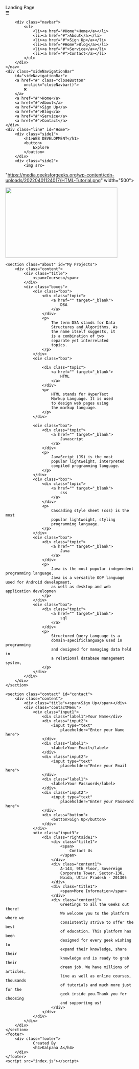<!DOCTYPE html> 
<html lang="en"> 
  
<head> 
    <meta charset="UTF-8"> 
    <meta http-equiv="X-UA-Compatible" content="IE=edge"> 
    <meta name="viewport" content= 
        "width=device-width, initial-scale=1.0"> 
    <title>Landing Page</title> 
    <style>
        * { 
	padding: 0; 
	margin: 0; 
	color: black; 
	box-sizing: border-box; 
} 

body { 
	background-color: rgb(234, 241, 243); 
	color: black; 
	font-family: "Fira Sans", sans-serif; 
	background-color: rgb(234, 242, 243); 
} 

nav { 
	width: 100%; 
	height: 80px; 
	display: flex; 
	justify-content: space-between; 
	padding: 20px 5%; 
	background-color: #0ec6f4; 
} 

nav .heading { 
	font-size: 30px; 
	font-weight: 700; 
	color: black; 
} 

nav ul { 
	display: flex; 
	list-style: none; 
} 

nav ul li { 
	padding: 8px 15px; 
	border-radius: 10px; 
	transition: 0.2s ease-in; 
} 

nav ul li a { 
	color: black; 
	font-size: 20px; 
	font-weight: 500; 
	text-decoration: none; 
	color: white; 
} 

nav ul li:hover { 
	background-color: rgb(36, 0, 128); 
} 

nav ul li a:hover { 
	color: rgb(36, 0, 128); 
} 

nav .sideMenuButton { 
	font-size: 30px; 
	font-weight: bolder; 
	cursor: pointer; 
	display: none; 
} 
@media screen and (max-width: 600px) { 
	nav .sideMenuButton { 
		display: flex; 
	} 

	nav .navbar { 
		display: none; 
	} 

	.sideNavigationBar { 
		display: block !important; 
	} 
} 

.sideNavigationBar { 
	height: 100%; 
	position: fixed; 
	top: 0; 
	right: 0%; 
	background-color: rgb(41, 0, 128); 
	overflow-x: hidden; 
	transition: 0.3s ease-in; 
	padding-top: 60px; 
	display: none; 
} 

.sideNavigationBar a { 
	padding: 8px 8px 8px 40px; 
	display: block; 
	font-size: 25px; 
	font-weight: 500; 
	color: #d1d1d1; 
	transition: 0.3s; 
	text-decoration: none; 
} 

.sideNavigationBar a button { 
	padding: 10px 20px; 
	border-radius: 10px; 
	color: rgb(30, 0, 128); 
	font-size: 16px; 
	border-style: none; 
	font-weight: 700; 
} 

.sideNavigationBar a:hover { 
	color: white; 
} 

.sideNavigationBar .closeButton { 
	position: absolute; 
	top: 10px; 
	right: 25px; 
	font-size: 20px; 
	margin-left: 50px; 
} 

.line { 
	display: flex; 
	justify-content: space-between; 
	align-items: center; 
	margin: 2% 5%; 
} 

.line .side1 { 
	padding-right: 50px; 
} 

.side1 h1 { 
	font-size: 60px; 
	margin-bottom: 10px; 
	color: rgb(23, 0, 128); 
} 

.side1 button { 
	width: 200px; 
	padding: 12px 20px; 
	border-radius: 20px; 
	border-style: none; 
	color: black; 
	font-size: 17px; 
	font-weight: 600; 
} 

a { 
	text-decoration: none; 
	color: black; 
} 
@media screen and (max-width: 980px) { 
	.side2 img { 
		width: 350px; 
	} 

	.side1 h1 { 
		font-size: 40px; 
	} 

	.side1 p { 
		font-size: 17px; 
	} 

	.line { 
		margin-top: 80px; 
	} 
} 

@media screen and (max-width: 600px) { 
	.side1 h1 { 
		font-size: 35px; 
	} 

	.line { 
		flex-direction: column; 
	} 

	.line .side1 { 
		padding: 30px; 
	} 
}
section .topic a { 
	font-size: 25px; 
	font-weight: 500; 
	margin-bottom: 10px; 
} 
.about .boxes { 
	display: flex; 
	flex-wrap: wrap; 
	justify-content: space-between; 
} 
.about .boxes .box { 
	margin: 10px 20px; 
	max-width: calc(100% / 3 - 50px); 
	text-align: center; 
	border-radius: 12px; 
	padding: 30px 10px; 
	box-shadow: 0 5px 10px rgba(0, 0, 0, 0.12); 
	cursor: default;
}
.contact { 
	padding: 20px; 
} 
.contact .content { 
	margin: 0 auto; 
	padding: 30px 0; 
} 
.content .title { 
	width: 80%; 
	text-align: center; 
	font-weight: bolder; 
	font-size: 40px; 
} 
.title { 
	margin-bottom: 30px; 
	margin-left: 80px; 
} 
.contactMenu { 
	display: flex; 
	justify-content: space-evenly; 
} 
.input2 { 
	margin-top: 10; 
} 
.label1 { 
	font-size: 18px; 
	margin-top: 8px; 
	margin-bottom: 8px; 
	font-weight: bolder; 
} 
.contactMenu .input1 input { 
	border-radius: 13px; 
	padding: 6px; 
} 
.input2 input { 
	border-color: rgb(252, 244, 244); 
	width: 400px; 
} 
.button { 
	margin-top: 12px; 
	margin-left: 5px; 
} 
.button button { 
	width: 162px; 
	height: 35px; 
	border-radius: 12px; 
	border-color: transparent; 
} 
.button button:hover { 
	background-color: #8cc099; 
} 
button { 
	width: 162px; 
	height: 35px; 
	color:rgb(23, 0, 128);
	border-radius: 12px; 
	border-color: transparent; 
} 
button:hover { 
	background-color: #8cc099; 
} 
.rightside1 { 
	display: flex; 
	flex-direction: column; 
	margin-left: 300px; 
} 
.title1 { 
	font-size: 18px; 
	margin-top: 8px; 
	margin-bottom: 5px; 
	font-weight: bolder; 
} 
.content1 { 
	width: 450px; 
	margin-top: 2px; 
	color: grey; 
} 
footer { 
	background: var(--primary-color); 
	padding: 15px 0; 
	text-align: center; 
	font-family: "Poppins", sans-serif; 
} 
footer .footer span { 
	font-size: 17px; 
	font-weight: 400; 
	color: var(--white-color); 
} 
footer .footer span a { 
	font-weight: 500; 
	color: var(--white-color); 
} 
footer .footer span a:hover { 
	text-decoration: underline; 
} 
@media screen and (max-width: 1060px) { 
	.contactMenu { 
		flex-direction: column; 
		align-items: center; 
	} 
		.rightside1 { 
		display: flex; 
		flex-direction: column; 
		margin-left: 0px; 
	} 
	.content1 { 
		width: 100%; 
		margin-top: 2px; 
		color: grey; 
	} 

	.side2 img { 
		width: 95%; 
		height: 90%; 
	} 
} 

@media screen and (max-width: 600px) { 
	.side2 img { 
		width: 100%; 
	} 

	section .topic a { 
		font-size: 20px; 
	} 

	section .topic p { 
		font-size: 5px; 
	} 

	.about .boxes { 
		display: flex; 
		flex-direction: column; 
		align-items: center; 
	} 

	.about .boxes .box { 
		max-width: 70%; 
	} 
}
</style>
<script>
function openNavbar() { 
	document.getElementById("sideNavigationBar") 
		.style.width = "50%"; 
} 
function closeNavbar() { 
	document.getElementById("sideNavigationBar") 
		.style.width = "0%"; 
}
</script>
</head> 
  
<body> 
    <nav> 
        <div class="heading">Landing Page</div> 
        <span class="sideMenuButton" 
            onclick="openNavbar()"> 
            ☰ 
        </span> 
  
        <div class="navbar"> 
            <ul> 
                <li><a href="#Home">Home</a></li> 
                <li><a href="#">About</a></li> 
                <li><a href="#">Sign Up</a></li> 
				<li><a href="#Home">Blog</a></li> 
                <li><a href="#">Service</a></li> 
                <li><a href="#">Contact</a></li> 
            </ul> 
        </div> 
    </nav> 
    <div class="sideNavigationBar" 
        id="sideNavigationBar"> 
        <a href="#" class="closeButton" 
            onclick="closeNavbar()"> 
            ❌ 
        </a> 
        <a href="#">Home</a> 
        <a href="#">About</a> 
        <a href="#">Sign Up</a>
		<a href="#">Blog</a> 
        <a href="#">Service</a> 
        <a href="#">Contact</a> 
    </div> 
    <div class="line" id="Home"> 
        <div class="side1"> 
            <h1>WEB DEVELOPMENT</h1> 
            <button> 
                Explore
            </button> 
        </div> 
        <div class="side2"> 
            <img src= 
"https://media.geeksforgeeks.org/wp-content/cdn-uploads/20220401124017/HTML-Tutorial.png"
                width="500"> 
        </div>
		<div class="side2"> 
            <img src="img 1.jpg" height="220" width="500">
				</div> 
    </div> 
  
    <section class="about" id="My Projects"> 
        <div class="content"> 
            <div class="title"> 
                <span>Courses</span> 
            </div> 
            <div class="boxes"> 
                <div class="box"> 
                    <div class="topic"> 
                        <a href="" target="_blank"> 
                            DSA 
                        </a> 
                    </div> 
                    <p> 
                        The term DSA stands for Data  
                        Structures and Algorithms. As  
                        the name itself suggests, it  
                        is a combination of two  
                        separate yet interrelated  
                        topics. 
                    </p> 
                </div> 
                <div class="box"> 
  
                    <div class="topic"> 
                        <a href="" target="_blank"> 
                            HTML 
                        </a> 
                    </div> 
                    <p> 
                        HTML stands for HyperText  
                        Markup Language. It is used  
                        to design web pages using  
                        the markup language. 
                    </p> 
                </div> 
  
                <div class="box"> 
                    <div class="topic"> 
                        <a href="" target="_blank"> 
                            Javascript 
                        </a> 
                    </div> 
                    <p> 
                        JavaScript (JS) is the most  
                        popular lightweight, interpreted  
                        compiled programming language. 
                    </p> 
                </div> 
				<div class="box"> 
                    <div class="topic"> 
                        <a href="" target="_blank"> 
                            css
                        </a> 
                    </div> 
                    <p> 
                        Cascading style sheet (css) is the most  
                        popular lightweight, styling  
                    	programming language. 
                    </p> 
                </div> 
				<div class="box"> 
                    <div class="topic"> 
                        <a href="" target="_blank"> 
                            Java
                        </a> 
                    </div> 
                    <p> 
                        Java is the most popular independent programming language. 
						Java is a versatile OOP language used for Android development,
						as well as desktop and web application developmen
                    </p> 
                </div> 
				<div class="box"> 
                    <div class="topic"> 
                        <a href="" target="_blank"> 
                            sql
                        </a> 
                    </div> 
                    <p> 
						Structured Query Language is a 
						domain-specificlanguage used in programming 
						and designed for managing data held in 
						a relational database management system,
                    </p> 
                </div> 
            </div> 
        </div> 
    </section> 
  
    <section class="contact" id="contact"> 
        <div class="content"> 
            <div class="title"><span>Sign Up</span></div> 
            <div class="contactMenu"> 
                <div class="input1"> 
                    <div class="label1">Your Name</div> 
                    <div class="input2"> 
                        <input type="text" 
                            placeholder="Enter your Name here"> 
                    </div> 
                    <div class="label1"> 
                        <label>Your Email</label> 
                    </div> 
                    <div class="input2"> 
                        <input type="text" 
                            placeholder="Enter your Email here"> 
                    </div> 
                    <div class="label1"> 
                        <label>Your Password</label> 
                    </div> 
                    <div class="input2"> 
                        <input type="text" 
                            placeholder="Enter your Password here"> 
                    </div> 
                    <div class="button"> 
                        <button>Sign Up</button> 
                    </div> 
                </div> 
                <div class="input3"> 
                    <div class="rightside1"> 
                        <div class="title1"> 
                            <span> 
                                Contact Us 
                            </span> 
                        </div> 
                        <div class="content1"> 
                            A-143, 9th Floor, Sovereign  
                            Corporate Tower, Sector-136,  
                            Noida, Uttar Pradesh - 201305 
                        </div> 
                        <div class="title1"> 
                            <span>More Information</span> 
                        </div> 
                        <div class="content1"> 
                            Greetings to all the Geeks out there! 
                            We welcome you to the platform where we 
                            consistently strive to offer the best  
                            of education. This platform has been  
                            designed for every geek wishing to  
                            expand their knowledge, share their  
                            knowledge and is ready to grab their  
                            dream job. We have millions of articles, 
                            live as well as online courses, thousands  
                            of tutorials and much more just for the  
                            geek inside you.Thank you for choosing  
                            and supporting us! 
                        </div> 
                    </div> 
                </div> 
            </div> 
        </div> 
    </section> 
    <footer> 
        <div class="footer"> 
                Created By 
                <h4>Kalpana A</h4> 
        </div> 
    </footer> 
    <script src="index.js"></script> 
</body> 
</html>
